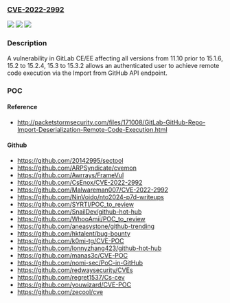 ### [CVE-2022-2992](https://cve.mitre.org/cgi-bin/cvename.cgi?name=CVE-2022-2992)
![](https://img.shields.io/static/v1?label=Product&message=GitLab&color=blue)
![](https://img.shields.io/static/v1?label=Version&message=n%2Fa&color=blue)
![](https://img.shields.io/static/v1?label=Vulnerability&message=Improper%20neutralization%20of%20special%20elements%20used%20in%20a%20command%20('command%20injection')%20in%20GitLab&color=brighgreen)

### Description

A vulnerability in GitLab CE/EE affecting all versions from 11.10 prior to 15.1.6, 15.2 to 15.2.4, 15.3 to 15.3.2 allows an authenticated user to achieve remote code execution via the Import from GitHub API endpoint.

### POC

#### Reference
- http://packetstormsecurity.com/files/171008/GitLab-GitHub-Repo-Import-Deserialization-Remote-Code-Execution.html

#### Github
- https://github.com/20142995/sectool
- https://github.com/ARPSyndicate/cvemon
- https://github.com/Awrrays/FrameVul
- https://github.com/CsEnox/CVE-2022-2992
- https://github.com/Malwareman007/CVE-2022-2992
- https://github.com/NinVoido/nto2024-p7d-writeups
- https://github.com/SYRTI/POC_to_review
- https://github.com/SnailDev/github-hot-hub
- https://github.com/WhooAmii/POC_to_review
- https://github.com/aneasystone/github-trending
- https://github.com/hktalent/bug-bounty
- https://github.com/k0mi-tg/CVE-POC
- https://github.com/lonnyzhang423/github-hot-hub
- https://github.com/manas3c/CVE-POC
- https://github.com/nomi-sec/PoC-in-GitHub
- https://github.com/redwaysecurity/CVEs
- https://github.com/regret1537/Cs-cev
- https://github.com/youwizard/CVE-POC
- https://github.com/zecool/cve

